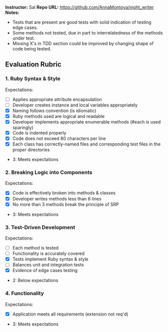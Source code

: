 **Instructor:** Sal
**Repo URL:** https://github.com/AnnaMontoya/night_writer
**Notes:**

* Tests that are present are good tests with solid indication of testing edge cases.
* Some methods not tested, due in part to interrelatedness of the methods under test.
* Missing X's in TDD section could be improved by changing shape of code being tested.


## Evaluation Rubric

### 1. Ruby Syntax & Style

Expectations:

- [ ] Applies appropriate attribute encapsulation
- [ ] Developer creates instance and local variables appropriately
- [X] Naming follows convention (is idiomatic)
- [X] Ruby methods used are logical and readable
- [X] Developer implements appropriate enumerable methods (#each is used sparingly)
- [X] Code is indented properly
- [X] Code does not exceed 80 characters per line
- [X] Each class has correctly-named files and corresponding test files in the proper directories

* 3: Meets expectations

### 2. Breaking Logic into Components

Expectations:

- [X] Code is effectively broken into methods & classes
- [X] Developer writes methods less than 8 lines
- [X] No more than 3 methods break the principle of SRP

* 3: Meets expectations

### 3. Test-Driven Development

Expectations:

- [ ] Each method is tested
- [ ] Functionality is accurately covered
- [X] Tests implement Ruby syntax & style
- [ ] Balances unit and integration tests
- [X] Evidence of edge cases testing

* 2: Below expectations

### 4. Functionality

Expectations:

- [X] Application meets all requirements (extension not req'd)

* 3: Meets expectations
